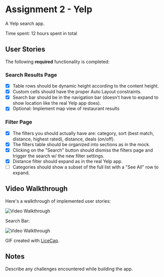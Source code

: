 # Assignment 2 - Yelp

A Yelp search app.

Time spent: 12 hours spent in total

## User Stories

The following **required** functionality is completed:

### Search Results Page

- [x] Table rows should be dynamic height according to the content height.
- [x] Custom cells should have the proper Auto Layout constraints.
- [x] Search bar should be in the navigation bar (doesn't have to expand to show location like the real Yelp app does).
- [x] Optional: Implement map view of restaurant results

### Filter Page

- [x] The filters you should actually have are: category, sort (best match, distance, highest rated), distance, deals (on/off).
- [x] The filters table should be organized into sections as in the mock.
- [x] Clicking on the "Search" button should dismiss the filters page and trigger the search w/ the new filter settings.
- [x] Distance filter should expand as in the real Yelp app.
- [ ] Categories should show a subset of the full list with a "See All" row to expand.

## Video Walkthrough

Here's a walkthrough of implemented user stories:

<img src='http://i.imgur.com/agU9XrM.gif' title='Video Walkthrough' width='' alt='Video Walkthrough' />

Search Bar:

<img src='http://i.imgur.com/sx3H2bE.gif' title='Search Bar' width='' alt='Video Walkthrough' />

GIF created with [LiceCap](http://www.cockos.com/licecap/).

## Notes

Describe any challenges encountered while building the app.


